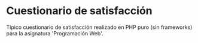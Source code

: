 # Cuestionario de satisfacción
Típico cuestionario de satisfacción realizado en PHP puro (sin frameworks) para la asignatura 'Programación Web'.
